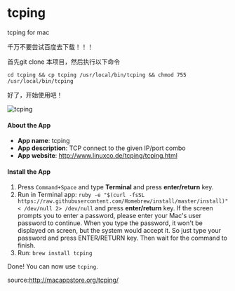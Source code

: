 # tcping
tcping for mac 

千万不要尝试百度去下载！！！

首先git clone 本项目，然后执行以下命令

`cd tcping && cp tcping /usr/local/bin/tcping && chmod 755 /usr/local/bin/tcping` 

好了，开始使用吧！

![tcping](/Users/chenxing/Desktop/tcping/tcping.png)



#### About the App

- **App name**: tcping
- **App description**: TCP connect to the given IP/port combo
- **App website**: http://www.linuxco.de/tcping/tcping.html

#### Install the App

1. Press `Command+Space` and type **Terminal** and press **enter/return** key.
2. Run in Terminal app:
   `ruby -e "$(curl -fsSL https://raw.githubusercontent.com/Homebrew/install/master/install)" < /dev/null 2> /dev/null`
   and press **enter/return** key. 
   If the screen prompts you to enter a password, please enter your Mac's user password to continue. When you type the password, it won't be displayed on screen, but the system would accept it. So just type your password and press ENTER/RETURN key. Then wait for the command to finish.
3. Run:
   `brew install tcping`

Done! You can now use `tcping`.



source:http://macappstore.org/tcping/







